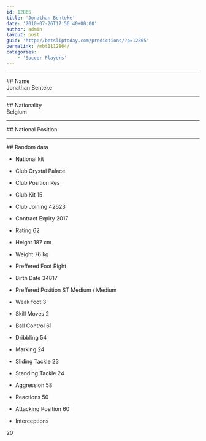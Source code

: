 ```yaml
---
id: 12865
title: 'Jonathan Benteke'
date: '2010-07-26T17:56:40+00:00'
author: admin
layout: post
guid: 'http://betsliptoday.com/predictions/?p=12865'
permalink: /mbt1112864/
categories:
    - 'Soccer Players'
---
```


- - - - - -

\## Name  
 Jonathan Benteke

- - - - - -

\## Nationality  
 Belgium

- - - - - -

\## National Position

- - - - - -

\## Random data

- National kit
- Club
 Crystal Palace

- Club Position
 Res

- Club Kit
 15

- Club Joining
 42623

- Contract Expiry
 2017

- Rating
 62

- Height
 187 cm

- Weight
 76 kg

- Preffered Foot
 Right

- Birth Date
 34817

- Preffered Position
 ST Medium / Medium

- Weak foot
 3

- Skill Moves
 2

- Ball Control
 61

- Dribbling
 54

- Marking
 24

- Sliding Tackle
 23

- Standing Tackle
 24

- Aggression
 58

- Reactions
 50

- Attacking Position
 60

- Interceptions

 20